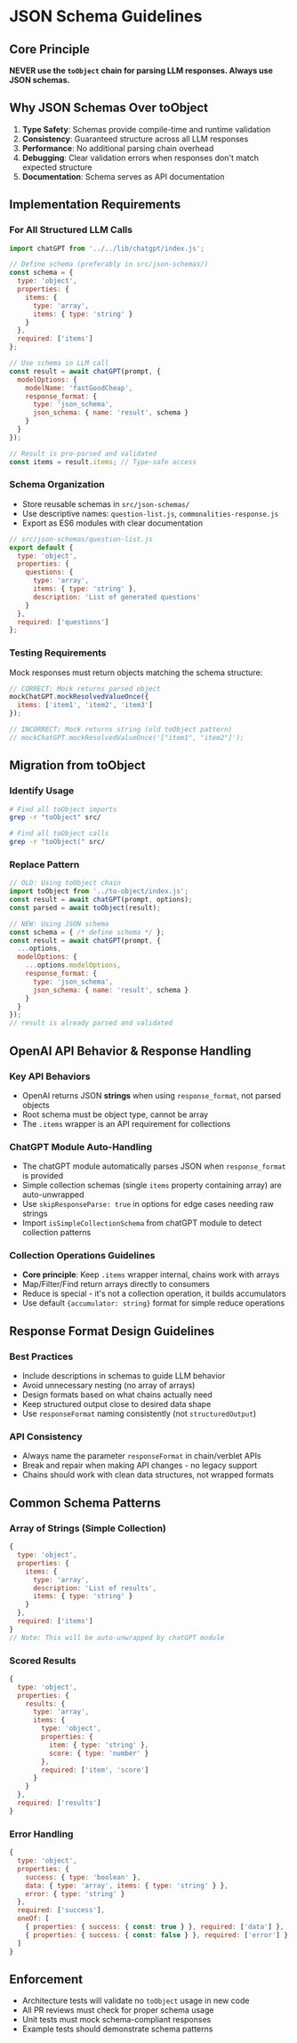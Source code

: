 # JSON Schema Guidelines

## Core Principle

**NEVER use the `toObject` chain for parsing LLM responses. Always use JSON schemas.**

## Why JSON Schemas Over toObject

1. **Type Safety**: Schemas provide compile-time and runtime validation
2. **Consistency**: Guaranteed structure across all LLM responses
3. **Performance**: No additional parsing chain overhead
4. **Debugging**: Clear validation errors when responses don't match expected structure
5. **Documentation**: Schema serves as API documentation

## Implementation Requirements

### For All Structured LLM Calls

```javascript
import chatGPT from '../../lib/chatgpt/index.js';

// Define schema (preferably in src/json-schemas/)
const schema = {
  type: 'object',
  properties: {
    items: {
      type: 'array',
      items: { type: 'string' }
    }
  },
  required: ['items']
};

// Use schema in LLM call
const result = await chatGPT(prompt, {
  modelOptions: {
    modelName: 'fastGoodCheap',
    response_format: {
      type: 'json_schema',
      json_schema: { name: 'result', schema }
    }
  }
});

// Result is pre-parsed and validated
const items = result.items; // Type-safe access
```

### Schema Organization

- Store reusable schemas in `src/json-schemas/`
- Use descriptive names: `question-list.js`, `commonalities-response.js`
- Export as ES6 modules with clear documentation

```javascript
// src/json-schemas/question-list.js
export default {
  type: 'object',
  properties: {
    questions: {
      type: 'array',
      items: { type: 'string' },
      description: 'List of generated questions'
    }
  },
  required: ['questions']
};
```

### Testing Requirements

Mock responses must return objects matching the schema structure:

```javascript
// CORRECT: Mock returns parsed object
mockChatGPT.mockResolvedValueOnce({
  items: ['item1', 'item2', 'item3']
});

// INCORRECT: Mock returns string (old toObject pattern)
// mockChatGPT.mockResolvedValueOnce('["item1", "item2"]');
```

## Migration from toObject

### Identify Usage
```bash
# Find all toObject imports
grep -r "toObject" src/

# Find all toObject calls
grep -r "toObject(" src/
```

### Replace Pattern
```javascript
// OLD: Using toObject chain
import toObject from '../to-object/index.js';
const result = await chatGPT(prompt, options);
const parsed = await toObject(result);

// NEW: Using JSON schema
const schema = { /* define schema */ };
const result = await chatGPT(prompt, {
  ...options,
  modelOptions: {
    ...options.modelOptions,
    response_format: {
      type: 'json_schema',
      json_schema: { name: 'result', schema }
    }
  }
});
// result is already parsed and validated
```

## OpenAI API Behavior & Response Handling

### Key API Behaviors
- OpenAI returns JSON **strings** when using `response_format`, not parsed objects
- Root schema must be object type, cannot be array
- The `.items` wrapper is an API requirement for collections

### ChatGPT Module Auto-Handling
- The chatGPT module automatically parses JSON when `response_format` is provided
- Simple collection schemas (single `items` property containing array) are auto-unwrapped
- Use `skipResponseParse: true` in options for edge cases needing raw strings
- Import `isSimpleCollectionSchema` from chatGPT module to detect collection patterns

### Collection Operations Guidelines
- **Core principle**: Keep `.items` wrapper internal, chains work with arrays
- Map/Filter/Find return arrays directly to consumers
- Reduce is special - it's not a collection operation, it builds accumulators
- Use default `{accumulator: string}` format for simple reduce operations

## Response Format Design Guidelines

### Best Practices
- Include descriptions in schemas to guide LLM behavior
- Avoid unnecessary nesting (no array of arrays)
- Design formats based on what chains actually need
- Keep structured output close to desired data shape
- Use `responseFormat` naming consistently (not `structuredOutput`)

### API Consistency
- Always name the parameter `responseFormat` in chain/verblet APIs
- Break and repair when making API changes - no legacy support
- Chains should work with clean data structures, not wrapped formats

## Common Schema Patterns

### Array of Strings (Simple Collection)
```javascript
{
  type: 'object',
  properties: {
    items: {
      type: 'array',
      description: 'List of results',
      items: { type: 'string' }
    }
  },
  required: ['items']
}
// Note: This will be auto-unwrapped by chatGPT module
```

### Scored Results
```javascript
{
  type: 'object',
  properties: {
    results: {
      type: 'array',
      items: {
        type: 'object',
        properties: {
          item: { type: 'string' },
          score: { type: 'number' }
        },
        required: ['item', 'score']
      }
    }
  },
  required: ['results']
}
```

### Error Handling
```javascript
{
  type: 'object',
  properties: {
    success: { type: 'boolean' },
    data: { type: 'array', items: { type: 'string' } },
    error: { type: 'string' }
  },
  required: ['success'],
  oneOf: [
    { properties: { success: { const: true } }, required: ['data'] },
    { properties: { success: { const: false } }, required: ['error'] }
  ]
}
```

## Enforcement

- Architecture tests will validate no `toObject` usage in new code
- All PR reviews must check for proper schema usage
- Unit tests must mock schema-compliant responses
- Example tests should demonstrate schema patterns 